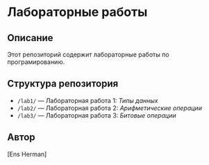 # Лабораторные работы

## Описание
Этот репозиторий содержит лабораторные работы по програмированию.

## Структура репозитория

- `/lab1/` — Лабораторная работа 1: *Типы данных*
- `/lab2/` — Лабораторная работа 2: *Арифметические операции*
- `/lab3/` — Лабораторная работа 3: *Битовые операции*

  
## Автор
[Ens Herman]
